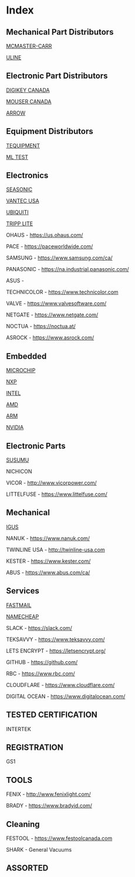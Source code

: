 # Index

## Mechanical Part Distributors

[MCMASTER-CARR](https://www.mcmaster.com/)

[ULINE](https://www.uline.ca/)

## Electronic Part Distributors

[DIGIKEY CANADA](https://www.digikey.ca/)

[MOUSER CANADA](https://www.mouser.ca)

[ARROW](https://www.arrow.com)

## Equipment Distributors

[TEQUIPMENT](https://www.tequipment.net)

[ML TEST](https://www.mltest.com/)

## Electronics

[SEASONIC](https://seasonic.com/)

[VANTEC USA](https://www.vantecusa.com/)

[UBIQUITI](https://www.ui.com/)

[TRIPP LITE](https://www.tripplite.com/)

OHAUS - https://us.ohaus.com/

PACE - https://paceworldwide.com/

SAMSUNG - https://www.samsung.com/ca/

PANASONIC - https://na.industrial.panasonic.com/

ASUS - 

TECHNICOLOR - https://www.technicolor.com

VALVE - https://www.valvesoftware.com/

NETGATE - https://www.netgate.com/

NOCTUA - https://noctua.at/

ASROCK - https://www.asrock.com/

## Embedded

[MICROCHIP](https://www.microchip.com/)

[NXP](https://www.nxp.com/)

[INTEL](https://intel.com/)

[AMD](https://www.amd.com/en)

[ARM]()

[NVIDIA](https://www.nvidia.com/)

## Electronic Parts

[SUSUMU](https://www.susumu.co.jp/english/)

NICHICON

VICOR - http://www.vicorpower.com/

LITTELFUSE - https://www.littelfuse.com/

## Mechanical

[IGUS](https://www.igus.ca/)

NANUK - https://www.nanuk.com/

TWINLINE USA - http://twinline-usa.com

KESTER - https://www.kester.com/

ABUS - https://www.abus.com/ca/

## Services

[FASTMAIL](https://www.fastmail.com/)

[NAMECHEAP]()

SLACK - https://slack.com/

TEKSAVVY - https://www.teksavvy.com/

LETS ENCRYPT - https://letsencrypt.org/

GITHUB - https://github.com/

RBC - https://www.rbc.com/

CLOUDFLARE - https://www.cloudflare.com/

DIGITAL OCEAN - https://www.digitalocean.com/

## TESTED CERTIFICATION

INTERTEK

## REGISTRATION

GS1

## TOOLS 

FENIX - http://www.fenixlight.com/

BRADY - https://www.bradyid.com/

## Cleaning

FESTOOL - https://www.festoolcanada.com

SHARK - General Vacuums

## ASSORTED






